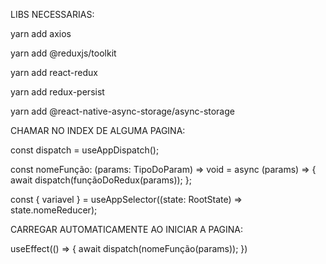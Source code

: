 LIBS NECESSARIAS:

yarn add axios

yarn add @reduxjs/toolkit

yarn add react-redux

yarn add redux-persist

yarn add @react-native-async-storage/async-storage

CHAMAR NO INDEX DE ALGUMA PAGINA:

const dispatch = useAppDispatch();

const nomeFunção: (params: TipoDoParam) => void = async (params) => {
await dispatch(funçãoDoRedux(params));
};

const { variavel } = useAppSelector((state: RootState) => state.nomeReducer);

CARREGAR AUTOMATICAMENTE AO INICIAR A PAGINA:

useEffect(() => {
await dispatch(nomeFunção(params));
})
